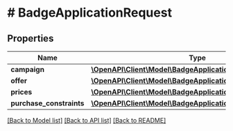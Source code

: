 # # BadgeApplicationRequest

## Properties

Name | Type | Description | Notes
------------ | ------------- | ------------- | -------------
**campaign** | [**\OpenAPI\Client\Model\BadgeApplicationCampaign**](BadgeApplicationCampaign.md) |  |
**offer** | [**\OpenAPI\Client\Model\BadgeApplicationOffer**](BadgeApplicationOffer.md) |  |
**prices** | [**\OpenAPI\Client\Model\BadgeApplicationPrices**](BadgeApplicationPrices.md) |  | [optional]
**purchase_constraints** | [**\OpenAPI\Client\Model\BadgeApplicationPurchaseConstraints**](BadgeApplicationPurchaseConstraints.md) |  | [optional]

[[Back to Model list]](../../README.md#models) [[Back to API list]](../../README.md#endpoints) [[Back to README]](../../README.md)

